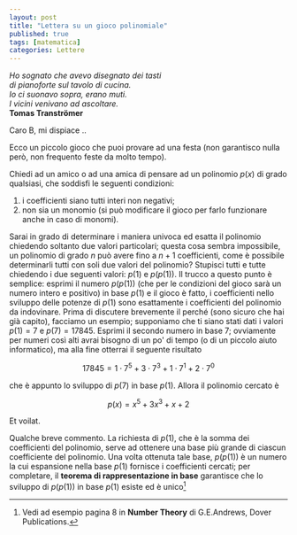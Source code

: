 ```yaml
---
layout: post
title: "Lettera su un gioco polinomiale"
published: true
tags: [matematica]
categories: Lettere
---
```



<div class="right"><i>Ho sognato che avevo disegnato dei tasti<br>
di pianoforte sul tavolo di cucina.<br>
Io ci suonavo sopra, erano muti.<br>
I vicini venivano ad ascoltare.</i><br>
<b>Tomas Tranströmer</b></div>


Caro B, mi dispiace ..


Ecco un piccolo gioco che puoi provare ad una festa (non garantisco nulla però,
non frequento feste da molto tempo).

Chiedi ad un amico o ad una amica di pensare ad un polinomio $p(x)$ di grado qualsiasi, che
soddisfi le seguenti condizioni:

1. i coefficienti siano tutti interi non negativi;
2. non sia un monomio (si può modificare il gioco per farlo funzionare anche in caso di monomi).

Sarai in grado di determinare i maniera univoca ed esatta il polinomio chiedendo soltanto due valori 
particolari; questa cosa sembra impossibile, un polinomio di grado $n$ può avere fino a $n+1$ coefficienti, come
è possibile determinarli tutti con soli due valori del polinomio? Stupisci tutti e tutte chiedendo i due seguenti valori:
$p(1)$ e $p(p(1))$. Il trucco a questo punto è semplice: esprimi il numero $p(p(1))$ (che per le condizioni del gioco sarà un 
numero intero e positivo) in base $p(1)$ e il gioco è fatto, i coefficienti nello sviluppo delle potenze di $p(1)$ sono
esattamente i coefficienti del polinomio da indovinare. Prima di discutere brevemente il perché (sono sicuro che hai già capito), facciamo
un esempio; supponiamo che ti siano stati dati i valori $p(1) = 7$ e $p(7)=17845$. Esprimi il secondo numero in base $7$; ovviamente per
numeri così alti avrai bisogno di un po' di tempo (o di un piccolo aiuto informatico), ma alla fine otterrai il seguente risultato

$$ 17845 = 1\cdot 7^5+3\cdot 7^3+ 1\cdot 7^1 + 2\cdot 7^0$$

che è appunto lo sviluppo di $p(7)$ in base $p(1)$. Allora il polinomio cercato è

$$ p(x) = x^5 + 3x^3+x+2 $$

Et voilat. 

Qualche breve commento. La richiesta di $p(1)$, che è la somma dei coefficienti del polinomio, serve ad ottenere una base
più grande di ciascun coefficiente del polinomio. Una volta ottenuta tale base, $p(p(1))$ è un numero la cui espansione nella
base $p(1)$ fornisce i coefficienti cercati; per completare, il **teorema di rappresentazione in base** garantisce che lo sviluppo di $p(p(1))$ in base $p(1)$ esiste ed è unico[^2]



[^2]: Vedi ad esempio pagina 8 in **Number Theory** di G.E.Andrews, Dover Publications.



